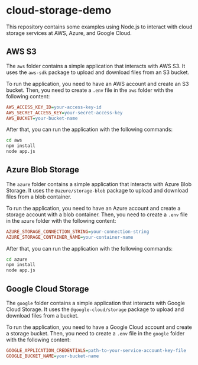 # cloud-storage-demo

This repository contains some examples using Node.js to interact with cloud storage services at AWS, Azure, and Google Cloud.

## AWS S3

The `aws` folder contains a simple application that interacts with AWS S3. It uses the `aws-sdk` package to upload and download files from an S3 bucket.

To run the application, you need to have an AWS account and create an S3 bucket. Then, you need to create a `.env` file in the `aws` folder with the following content:

```ini
AWS_ACCESS_KEY_ID=your-access-key-id
AWS_SECRET_ACCESS_KEY=your-secret-access-key
AWS_BUCKET=your-bucket-name
```

After that, you can run the application with the following commands:

```bash
cd aws
npm install
node app.js
```

## Azure Blob Storage

The `azure` folder contains a simple application that interacts with Azure Blob Storage. It uses the `@azure/storage-blob` package to upload and download files from a blob container.

To run the application, you need to have an Azure account and create a storage account with a blob container. Then, you need to create a `.env` file in the `azure` folder with the following content:

```ini
AZURE_STORAGE_CONNECTION_STRING=your-connection-string
AZURE_STORAGE_CONTAINER_NAME=your-container-name
```

After that, you can run the application with the following commands:

```bash
cd azure
npm install
node app.js
```

## Google Cloud Storage

The `google` folder contains a simple application that interacts with Google Cloud Storage. It uses the `@google-cloud/storage` package to upload and download files from a bucket.

To run the application, you need to have a Google Cloud account and create a storage bucket. Then, you need to create a `.env` file in the `google` folder with the following content:

```ini
GOOGLE_APPLICATION_CREDENTIALS=path-to-your-service-account-key-file
GOOGLE_BUCKET_NAME=your-bucket-name
```
